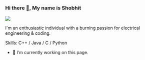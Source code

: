 ### Hi there 👋, My name is Shobhit
![](https://gifdb.com/electricity)

I'm an enthusiastic individual with a burning passion for electrical engineering & coding.


Skills: C++ / Java / C / Python

- 🔭 I’m currently working on this page. 




